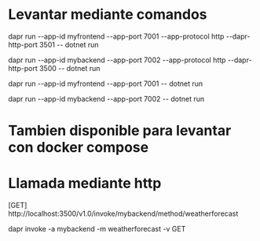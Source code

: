 # Levantar mediante comandos

dapr run --app-id myfrontend --app-port 7001 --app-protocol http --dapr-http-port 3501 -- dotnet run

dapr run --app-id mybackend --app-port 7002 --app-protocol http --dapr-http-port 3500 -- dotnet run

dapr run --app-id myfrontend --app-port 7001 -- dotnet run

dapr run --app-id mybackend --app-port 7002 -- dotnet run

# Tambien disponible para levantar con docker compose



# Llamada mediante http

[GET] http://localhost:3500/v1.0/invoke/mybackend/method/weatherforecast

dapr invoke -a mybackend -m weatherforecast -v GET
